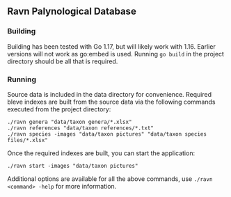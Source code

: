 ## Ravn Palynological Database

### Building
Building has been tested with Go 1.17, but will likely work with 1.16.
Earlier versions will not work as go:embed is used. Running `go build`
in the project directory should be all that is required.

### Running
Source data is included in the data directory for convenience. Required
bleve indexes are built from the source data via the following commands
executed from the project directory:

    ./ravn genera "data/taxon genera/*.xlsx"
    ./ravn references "data/taxon references/*.txt"
    ./ravn species -images "data/taxon pictures" "data/taxon species files/*.xlsx"

Once the required indexes are built, you can start the application:

    ./ravn start -images "data/taxon pictures"

Additional options are available for all the above commands, use
`./ravn <command> -help` for more information.
